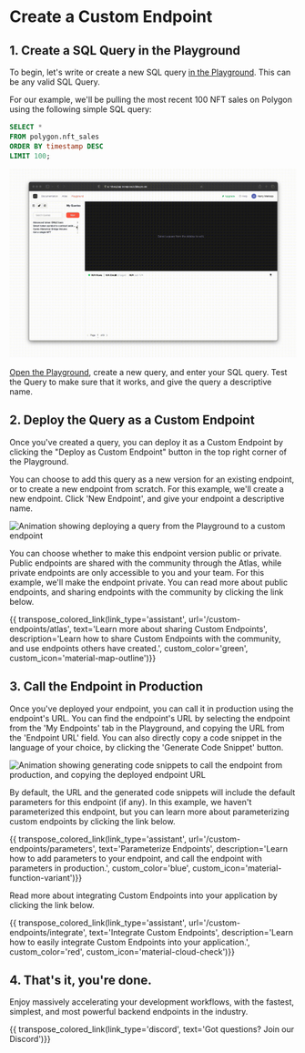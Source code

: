 # Create a Custom Endpoint

## 1. Create a SQL Query in the Playground

To begin, let's write or create a new SQL query [in the Playground](https://app.transpose.io/playground).  This can be any valid SQL Query.

For our example, we'll be pulling the most recent 100 NFT sales on Polygon using the following simple SQL query:

``` sql
SELECT *
FROM polygon.nft_sales 
ORDER BY timestamp DESC
LIMIT 100;
```

![Animation showing creating a query in the Playground](../assets/custom-endpoint/create-query.gif)

[Open the Playground](https://app.transpose.io/playground), create a new query, and enter your SQL query.  Test the Query to make sure that it works, and give the query a descriptive name.

## 2. Deploy the Query as a Custom Endpoint

Once you've created a query, you can deploy it as a Custom Endpoint by clicking the "Deploy as Custom Endpoint" button in the top right corner of the Playground.

You can choose to add this query as a new version for an existing endpoint, or to create a new endpoint from scratch.  For this example, we'll create a new endpoint.  Click 'New Endpoint', and give your endpoint a descriptive name.

![Animation showing deploying a query from the Playground to a custom endpoint](../assets/custom-endpoint/deploy-query.gif)

You can choose whether to make this endpoint version public or private.  Public endpoints are shared with the community through the Atlas, while private endpoints are only accessible to you and your team.  For this example, we'll make the endpoint private.  You can read more about public endpoints, and sharing endpoints with the community by clicking the link below.

{{ transpose_colored_link(link_type='assistant', url='/custom-endpoints/atlas', text='Learn more about sharing Custom Endpoints', description='Learn how to share Custom Endpoints with the community, and use endpoints others have created.', custom_color='green', custom_icon='material-map-outline')}}

## 3. Call the Endpoint in Production

Once you've deployed your endpoint, you can call it in production using the endpoint's URL.  You can find the endpoint's URL by selecting the endpoint from the 'My Endpoints' tab in the Playground, and copying the URL from the 'Endpoint URL' field.  You can also directly copy a code snippet in the language of your choice, by clicking the 'Generate Code Snippet' button.

![Animation showing generating code snippets to call the endpoint from production, and copying the deployed endpoint URL](../assets/custom-endpoint/integrate-query.gif)

By default, the URL and the generated code snippets will include the default parameters for this endpoint (if any).  In this example, we haven't parameterized this endpoint, but you can learn more about parameterizing custom endpoints by clicking the link below.

{{ transpose_colored_link(link_type='assistant', url='/custom-endpoints/parameters', text='Parameterize Endpoints', description='Learn how to add parameters to your endpoint, and call the endpoint with parameters in production.', custom_color='blue', custom_icon='material-function-variant')}}

Read more about integrating Custom Endpoints into your application by clicking the link below.

{{ transpose_colored_link(link_type='assistant', url='/custom-endpoints/integrate', text='Integrate Custom Endpoints', description='Learn how to easily integrate Custom Endpoints into your application.', custom_color='red', custom_icon='material-cloud-check')}}

## 4. That's it, you're done.

Enjoy massively accelerating your development workflows, with the fastest, simplest, and most powerful backend endpoints in the industry.

{{ transpose_colored_link(link_type='discord', text='Got questions?  Join our Discord')}}